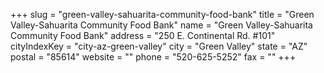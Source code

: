 +++
slug = "green-valley-sahuarita-community-food-bank"
title = "Green Valley-Sahuarita Community Food Bank"
name = "Green Valley-Sahuarita Community Food Bank"
address = "250 E. Continental Rd. #101"
cityIndexKey = "city-az-green-valley"
city = "Green Valley"
state = "AZ"
postal = "85614"
website = ""
phone = "520-625-5252"
fax = ""
+++
